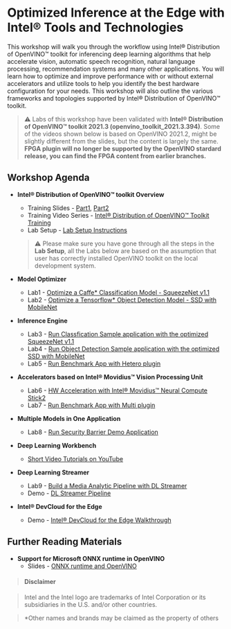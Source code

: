 # Optimized Inference at the Edge with Intel® Tools and Technologies 
This workshop will walk you through the workflow using Intel® Distribution of OpenVINO™ toolkit for inferencing deep learning algorithms that help accelerate vision, automatic speech recognition, natural language processing, recommendation systems and many other applications. You will learn how to optimize and improve performance with or without external accelerators and utilize tools to help you identify the best hardware configuration for your needs. This workshop will also outline the various frameworks and topologies supported by Intel® Distribution of OpenVINO™ toolkit. 

> :warning: Labs of this workshop have been validated with **Intel® Distribution of OpenVINO™ toolkit 2021.3 (openvino_toolkit_2021.3.394)**. Some of the videos shown below is based on OpenVINO 2021.2, might be slightly different from the slides, but the content is largely the same. **FPGA plugin will no longer be supported by the OpenVINO stardard release, you can find the FPGA content from earlier branches.**
	
## Workshop Agenda
* **Intel® Distribution of OpenVINO™ toolkit Overview** 
  - Training Slides - [Part1](./presentations/OpenVINO_Training_Part1_2021.3.pdf), [Part2](./presentations/OpenVINO_Training_Part2_2021.3.pdf)
  - Training Video Series - [Intel® Distribution of OpenVINO™ Toolkit Training](https://software.intel.com/content/www/us/en/develop/video-series/openvino-toolkit-on-demand-workshop.html)
  - Lab Setup - [Lab Setup Instructions](./Lab_setup.md)
  > :warning: Please make sure you have gone through all the steps in the **Lab Setup**, all the Labs below are based on the assumption that user has correctly installed OpenVINO toolkit on the local development system.
  
* **Model Optimizer** 
  - Lab1 - [Optimize a Caffe* Classification Model - SqueezeNet v1.1](./Labs/Optimize_Caffe_squeezeNet.md)
  - Lab2 - [Optimize a Tensorflow* Object Detection Model - SSD with MobileNet](./Labs/Optimize_Tensorflow_Mobilenet-SSD.md)

* **Inference Engine** 
  - Lab3 - [Run Classfication Sample application with the optimized SqueezeNet v1.1](./Labs/Run_Classification_Sample.md)
  - Lab4 - [Run Object Detection Sample application with the optimized SSD with MobileNet](./Labs/Run_Object_Detection_Sample.md)
  - Lab5 - [Run Benchmark App with Hetero plugin](./Labs/Run_Benchmark_Hetero.md)

* **Accelerators based on Intel® Movidius™ Vision Processing Unit** 
  - Lab6 - [HW Acceleration with Intel® Movidius™ Neural Compute Stick2](./Labs/Run_Samples_with_NCS2.md)
  - Lab7 - [Run Benchmark App with Multi plugin](./Labs/Run_Benchmark_Multi.md)
  
* **Multiple Models in One Application**  
  - Lab8 - [Run Security Barrier Demo Application](./Labs/Run_Security_Barrier_Demo.md) 
  
* **Deep Learning Workbench** 
  - [Short Video Tutorials on YouTube](https://www.youtube.com/playlist?list=PLTseHiQLIfGM6ltiaeh9fL8qfxiE-u4fw)
  
* **Deep Learning Streamer** 
  - Lab9 - [Build a Media Analytic Pipeline with DL Streamer](./Labs/Build_DL_Streamer_Pipeline.md)
  - Demo - [DL Streamer Pipeline](https://software.intel.com/content/www/us/en/develop/videos/part-14-demonstration-of-deep-learning-streamer.html)

* **Intel® DevCloud for the Edge** 
  - Demo - [Intel® DevCloud for the Edge Walkthrough](https://software.intel.com/content/www/us/en/develop/videos/part-16-demonstration-of-intel-devcloud-for-the-edge.html)


## Further Reading Materials
* **Support for Microsoft ONNX runtime in OpenVINO**
  - Slides - [ONNX runtime and OpenVINO](./presentations/ONNX_runtime_and_OpenVINO.pdf)


> #### Disclaimer

> Intel and the Intel logo are trademarks of Intel Corporation or its subsidiaries in the U.S. and/or other countries. 
 
> *Other names and brands may be claimed as the property of others

